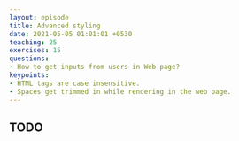 ```yaml
---
layout: episode
title: Advanced styling
date: 2021-05-05 01:01:01 +0530
teaching: 25
exercises: 15
questions:
- How to get inputs from users in Web page?
keypoints:
- HTML tags are case insensitive.
- Spaces get trimmed in while rendering in the web page.
---
```


## TODO
